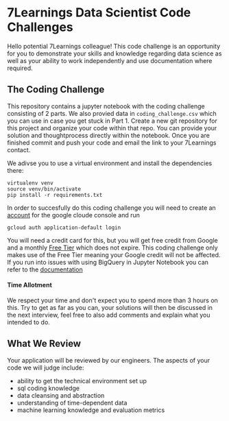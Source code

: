 # 7Learnings Data Scientist Code Challenges

Hello potential 7Learnings colleague!
This code challenge is an opportunity for you to demonstrate your skills and knowledge regarding data science as well as your ability to work independently and use documentation where required. 


## The Coding Challenge

This repository contains a jupyter notebook with the coding challenge consisting of 2 parts. We also provied data in `coding_challenge.csv` which you can use in case you get stuck in Part 1. 
Create a new git repository for this project and organize your code within that repo. You can provide your solution and thoughtprocess directly within the notebook.
Once you are finished commit and push your code and email the link to your 7Learnings contact.

We adivse you to use a virtual environment and install the dependencies there:
 ```
 virtualenv venv
 source venv/bin/activate
 pip install -r requirements.txt
 ```
 
In order to succesfully do this coding challenge you will need to create an [account](https://accounts.google.com/ServiceLogin/signinchooser?service=cloudconsole&passive=1209600&osid=1&continue=https%3A%2F%2Fconsole.cloud.google.com%2Fbigquery%3Fref%3Dhttps%3A%2F%2Faccounts.google.com%2FLogout%3Fservice%253Dcloudconsole%2526continue%253Dhttps%3A%2F%2Fconsole.cloud.google.com%2Fbigquery%2526hl%253Den_GB&followup=https%3A%2F%2Fconsole.cloud.google.com%2Fbigquery%3Fref%3Dhttps%3A%2F%2Faccounts.google.com%2FLogout%3Fservice%253Dcloudconsole%2526continue%253Dhttps%3A%2F%2Fconsole.cloud.google.com%2Fbigquery%2526hl%253Den_GB&flowName=GlifWebSignIn&flowEntry=ServiceLogin) for the google cloude console
and run

```
gcloud auth application-default login
```
You will need a credit card for this, but you will get free credit from Google and a monthly [Free Tier](https://cloud.google.com/free/docs/gcp-free-tier) which does not expire. This coding challenge only makes use of the Free Tier meaning your Google credit will not be affected. If you run into issues with using BigQuery in Jupyter Notebook you can refer to the [documentation](https://cloud.google.com/bigquery/docs/visualize-jupyter)

#### Time Allotment
We respect your time and don't expect you to spend more than 3 hours on this. Try to get as far as you can, your solutions will then be discussed in the next interview, feel free to also add comments and explain what you intended to do. 


## What We Review

Your application will be reviewed by our engineers. The aspects of your code we will judge include:

- ability to get the technical environment set up 
- sql coding knowledge
- data cleansing and abstraction
- understanding of time-dependent data
- machine learning knowledge and evaluation metrics 


